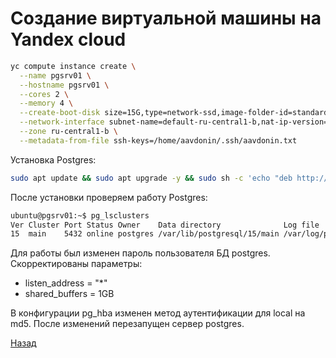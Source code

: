 # Создание виртуальной машины на Yandex cloud
 
```bash
yc compute instance create \
  --name pgsrv01 \
  --hostname pgsrv01 \
  --cores 2 \
  --memory 4 \
  --create-boot-disk size=15G,type=network-ssd,image-folder-id=standard-images,image-family=ubuntu-2204-lts \
  --network-interface subnet-name=default-ru-central1-b,nat-ip-version=ipv4 \
  --zone ru-central1-b \
  --metadata-from-file ssh-keys=/home/aavdonin/.ssh/aavdonin.txt
```

Установка Postgres:

```bash
sudo apt update && sudo apt upgrade -y && sudo sh -c 'echo "deb http://apt.postgresql.org/pub/repos/apt $(lsb_release -cs)-pgdg main" > /etc/apt/sources.list.d/pgdg.list' && wget --quiet -O - https://www.postgresql.org/media/keys/ACCC4CF8.asc | sudo apt-key add - && sudo apt-get update && sudo apt-get -y install postgresql unzip mc
```

После установки проверяем работу Postgres:

```bash
ubuntu@pgsrv01:~$ pg_lsclusters 
Ver Cluster Port Status Owner    Data directory              Log file
15  main    5432 online postgres /var/lib/postgresql/15/main /var/log/postgresql/postgresql-15-main.log
```

Для работы был изменен пароль пользователя БД postgres.
Скорректированы параметры:
 - listen_address = "*"
 - shared_buffers = 1GB

В конфигурации pg_hba изменен метод аутентификации для local на md5.
После изменений перезапущен сервер postgres.

[Назад](README.md)
